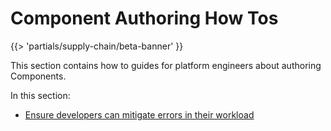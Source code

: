 # Component Authoring How Tos

{{> 'partials/supply-chain/beta-banner' }}

This section contains how to guides for platform engineers about authoring Components.

In this section:

- [Ensure developers can mitigate errors in their workload](./mitigating-errors.hbs.md)
